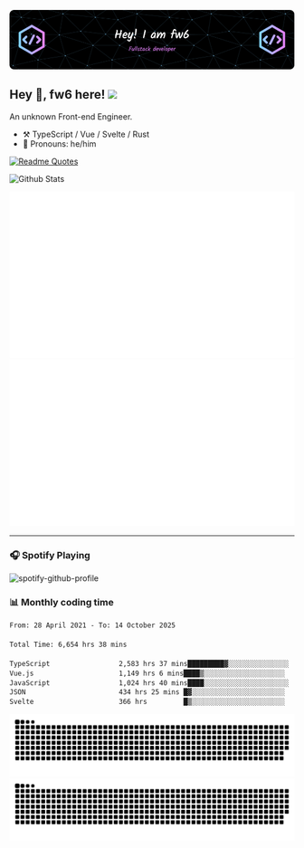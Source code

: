 ![Header](github-header-image.png)

## Hey 👋, fw6 here! <img src="https://github.githubassets.com/images/mona-whisper.gif" height="24" />


An unknown Front-end Engineer.

-   :hammer_and_pick: TypeScript / Vue / Svelte / Rust
-   :man: Pronouns: he/him


[![Readme Quotes](https://quotes-github-readme.vercel.app/api?type=horizontal&theme=algolia)](https://github.com/piyushsuthar/github-readme-quotes)



![Github Stats](https://github-readme-stats.vercel.app/api?username=fw6&bg_color=30,e96443,904e95&title_color=fff&text_color=fff)

![](https://raw.githubusercontent.com/fw6/github-stats-transparent/output/generated/overview.svg)
![](https://raw.githubusercontent.com/fw6/github-stats-transparent/output/generated/languages.svg)


---

### 🎧 Spotify Playing

<!-- ![spotify-github-profile](/img/default.svg) -->

![spotify-github-profile](https://spotify-github-profile.vercel.app/api/view.svg?uid=r6wn4hdvypv0lkzyrj0e0pjct&cover_image=true&theme=default&show_offline=true&background_color=9a10ad&interchange=true&bar_color_cover=true)



### :bar_chart: Monthly coding time 

<!--START_SECTION:waka-->

```txt
From: 28 April 2021 - To: 14 October 2025

Total Time: 6,654 hrs 38 mins

TypeScript                 2,583 hrs 37 mins█████████▓░░░░░░░░░░░░░░░   38.82 %
Vue.js                     1,149 hrs 6 mins████▒░░░░░░░░░░░░░░░░░░░░   17.27 %
JavaScript                 1,024 hrs 40 mins████░░░░░░░░░░░░░░░░░░░░░   15.40 %
JSON                       434 hrs 25 mins █▓░░░░░░░░░░░░░░░░░░░░░░░   06.53 %
Svelte                     366 hrs         █▒░░░░░░░░░░░░░░░░░░░░░░░   05.50 %
```

<!--END_SECTION:waka-->




![github contribution grid snake animation](https://raw.githubusercontent.com/platane/platane/output/github-contribution-grid-snake-dark.svg#gh-dark-mode-only)![github contribution grid snake animation](https://raw.githubusercontent.com/platane/platane/output/github-contribution-grid-snake.svg#gh-light-mode-only)
